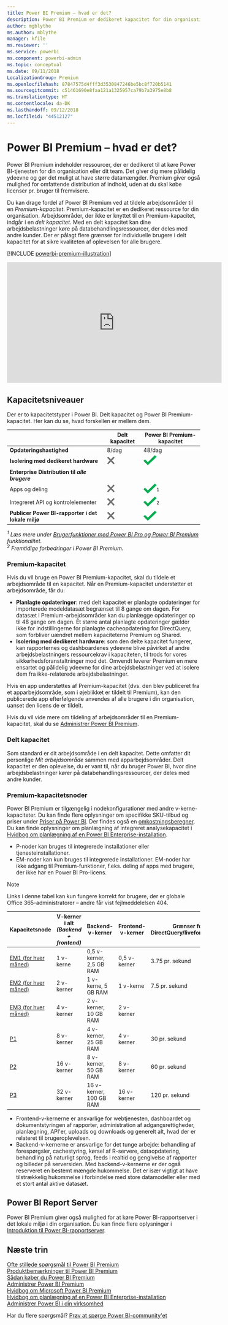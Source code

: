 ```yaml
---
title: Power BI Premium – hvad er det?
description: Power BI Premium er dedikeret kapacitet for din organisation eller dit team og giver dig mere pålidelig ydeevne og større datamængder, uden at du skal købe licenser pr. bruger.
author: mgblythe
ms.author: mblythe
manager: kfile
ms.reviewer: ''
ms.service: powerbi
ms.component: powerbi-admin
ms.topic: conceptual
ms.date: 09/11/2018
LocalizationGroup: Premium
ms.openlocfilehash: 87847575d4fff3d3530847246be5bc8f720b5141
ms.sourcegitcommit: c51461690e8faa121a1325957ca79b7a3975e8b8
ms.translationtype: HT
ms.contentlocale: da-DK
ms.lasthandoff: 09/12/2018
ms.locfileid: "44512127"
---
```

# <a name="power-bi-premium---what-is-it"></a>Power BI Premium – hvad er det?
Power BI Premium indeholder ressourcer, der er dedikeret til at køre Power BI-tjenesten for din organisation eller dit team. Det giver dig mere pålidelig ydeevne og gør det muligt at have større datamængder. Premium giver også mulighed for omfattende distribution af indhold, uden at du skal købe licenser pr. bruger til fremvisere.

Du kan drage fordel af Power BI Premium ved at tildele arbejdsområder til en *Premium-kapacitet*. Premium-kapacitet er en dedikeret ressource for din organisation. Arbejdsområder, der ikke er knyttet til en Premium-kapacitet, indgår i en *delt kapacitet*. Med en delt kapacitet kan dine arbejdsbelastninger køre på databehandlingsressourcer, der deles med andre kunder. Der er pålagt flere grænser for individuelle brugere i delt kapacitet for at sikre kvaliteten af oplevelsen for alle brugere.

[!INCLUDE [powerbi-premium-illustration](./includes/powerbi-premium-illustration.md)]

<iframe width="560" height="315" src="https://www.youtube.com/embed/lNQDkN0GXzU?rel=0&amp;showinfo=0" frameborder="0" allowfullscreen></iframe>

## <a name="capacity-tiers"></a>Kapacitetsniveauer

Der er to kapacitetstyper i Power BI. Delt kapacitet og Power BI Premium-kapacitet. Her kan du se, hvad forskellen er mellem dem.

|  | Delt kapacitet | Power BI Premium-kapacitet |
| --- | --- | --- |
| **Opdateringshastighed** |8/dag |48/dag |
| **Isolering med dedikeret hardware** |![](media/service-premium/not-available.png "Ikke tilgængelig") |![](media/service-premium/available.png "Tilgængelig") |
| **Enterprise Distribution til** ***alle brugere*** | | |
| Apps og deling |![](media/service-premium/not-available.png "Ikke tilgængelig") |![](media/service-premium/available.png "Tilgængelig")<sup>1</sup> |
| Integreret API og kontrolelementer |![](media/service-premium/not-available.png "Ikke tilgængelig") |![](media/service-premium/available.png "Tilgængelig")<sup>2</sup> |
| **Publicer Power BI-rapporter i det lokale miljø** |![](media/service-premium/not-available.png "Ikke tilgængelig") |![](media/service-premium/available.png "Tilgængelig") |

*<sup>1</sup> Læs mere under [Brugerfunktioner med Power BI Pro og Power BI Premium](service-free-vs-pro.md) funktionalitet.*  
*<sup>2</sup> Fremtidige forbedringer i Power BI Premium.*

### <a name="premium-capacity"></a>Premium-kapacitet

Hvis du vil bruge en Power BI Premium-kapacitet, skal du tildele et arbejdsområde til en kapacitet. Når en Premium-kapacitet understøtter et arbejdsområde, får du:

* **Planlagte opdateringer**: med delt kapacitet er planlagte opdateringer for importerede modeldatasæt begrænset til 8 gange om dagen. For datasæt i Premium-arbejdsområder kan du planlægge opdateringer op til 48 gange om dagen. Et større antal planlagte opdateringer gælder ikke for indstillingerne for planlagte cacheopdatering for DirectQuery, som forbliver uændret mellem kapaciteterne Premium og Shared.
* **Isolering med dedikeret hardware**: som den delte kapacitet fungerer, kan rapporternes og dashboardenes ydeevne blive påvirket af andre arbejdsbelastningers ressourcekrav i kapaciteten, til trods for vores sikkerhedsforanstaltninger mod det. Omvendt leverer Premium en mere ensartet og pålidelig ydeevne for dine arbejdsbelastninger ved at isolere dem fra ikke-relaterede arbejdsbelastninger.

Hvis en app understøttes af Premium-kapacitet (dvs. den blev publiceret fra et apparbejdsområde, som i øjeblikket er tildelt til Premium), kan den publicerede app efterfølgende anvendes af alle brugere i din organisation, uanset den licens de er tildelt.

Hvis du vil vide mere om tildeling af arbejdsområder til en Premium-kapacitet, skal du se [Administrer Power BI Premium](service-admin-premium-manage.md).

### <a name="shared-capacity"></a>Delt kapacitet

Som standard er dit arbejdsområde i en delt kapacitet. Dette omfatter dit personlige *Mit arbejdsområde* sammen med apparbejdsområder. Delt kapacitet er den oplevelse, du er vant til, når du bruger Power BI, hvor dine arbejdsbelastninger kører på databehandlingsressourcer, der deles med andre kunder.

<a name="premiumskus"/>

### <a name="premium-capacity-nodes"></a>Premium-kapacitetsnoder

Power BI Premium er tilgængelig i nodekonfigurationer med andre v-kerne-kapaciteter. Du kan finde flere oplysninger om specifikke SKU-tilbud og priser under [Priser på Power BI](https://powerbi.microsoft.com/pricing/). Der findes også en [omkostningsberegner](https://powerbi.microsoft.com/calculator/). Du kan finde oplysninger om planlægning af integreret analysekapacitet i [Hvidbog om planlægning af en Power BI Enterprise-installation](https://aka.ms/pbienterprisedeploy).

* P-noder kan bruges til integrerede installationer eller tjenesteinstallationer.
* EM-noder kan kun bruges til integrerede installationer. EM-noder har ikke adgang til Premium-funktioner, f.eks. deling af apps med brugere, der ikke har en Power BI Pro-licens.

>[!NOTE]
>Links i denne tabel kan kun fungere korrekt for brugere, der er globale Office 365-administratorer – andre får vist fejlmeddelelsen 404.

| Kapacitetsnode | V-kerner i alt<br/>*(Backend + frontend)* | Backend-v-kerner | Frontend-v-kerner | Grænser for DirectQuery/liveforbindelser | Maks. antal sidegengivelser med størst belastning | Tilgængelighed |
| --- | --- | --- | --- | --- | --- | --- |
| [EM1 (for hver måned)](https://portal.office.com/SubscriptionDetails?OfferId=4004702D-749C-4F74-BF47-3048F1833780&adminportal=1) |1 v-kerne |0,5 v-kerner, 2,5 GB RAM |0,5 v-kerner |3.75 pr. sekund |150-300 |Tilgængelig |
| [EM2 (for hver måned)](https://portal.office.com/SubscriptionDetails?OfferId=4004702D-749C-4F74-BF47-3048F1833780&adminportal=1) |2 v-kerner |1 v-kerne, 5 GB RAM |1 v-kerne |7.5 pr. sekund |301-600 |Tilgængelig |
| [EM3 (for hver måned)](https://portal.office.com/SubscriptionDetails?OfferId=4004702D-749C-4F74-BF47-3048F1833780&adminportal=1) |4 v-kerner |2 v-kerner, 10 GB RAM |2 v-kerner | |601-1.200 |Tilgængelig |
| [P1](https://portal.office.com/SubscriptionDetails?OfferId=b3ec5615-cc11-48de-967d-8d79f7cb0af1&adminportal=1) |8 v-kerner |4 v-kerner, 25 GB RAM |4 v-kerner |30 pr. sekund |1.201-2.400 |Tilgængelig ([månedsabonnement](https://portal.office.com/SubscriptionDetails?OfferId=E4C8EDD3-74A1-4D42-A738-C647972FBE81&adminportal=1) findes også) |
| [P2](https://portal.office.com/SubscriptionDetails?OfferId=062F2AA7-B4BC-4B0E-980F-2072102D8605&adminportal=1) |16 v-kerner |8 v-kerner, 50 GB RAM |8 v-kerner |60 pr. sekund |2.401-4.800 |Tilgængelig |
| [P3](https://portal.office.com/SubscriptionDetails?OfferId=40c7d673-375c-42a1-84ca-f993a524fed0&adminportal=1) |32 v-kerner |16 v-kerner, 100 GB RAM |16 v-kerner |120 pr. sekund |4.801-9.600 |Tilgængelig |

* Frontend-v-kernerne er ansvarlige for webtjenesten, dashboardet og dokumentstyringen af rapporter, administration af adgangsrettigheder, planlægning, API'er, uploads og downloads og generelt alt, hvad der er relateret til brugeroplevelsen.
* Backend-v-kernerne er ansvarlige for det tunge arbejde: behandling af forespørgsler, cachestyring, kørsel af R-servere, dataopdatering, behandling på naturligt sprog, feeds i realtid og gengivelse af rapporter og billeder på serversiden. Med backend-v-kernerne er der også reserveret en bestemt mængde hukommelse. Det er især vigtigt at have tilstrækkelig hukommelse i forbindelse med store datamodeller eller med et stort antal aktive datasæt.

## <a name="power-bi-report-server"></a>Power BI Report Server
Power BI Premium giver også mulighed for at køre Power BI-rapportserver i det lokale miljø i din organisation. Du kan finde flere oplysninger i [Introduktion til Power BI-rapportserver](report-server/get-started.md).

## <a name="next-steps"></a>Næste trin
[Ofte stillede spørgsmål til Power BI Premium](service-premium-faq.md)  
[Produktbemærkninger til Power BI Premium](service-premium-release-notes.md)  
[Sådan køber du Power BI Premium](service-admin-premium-purchase.md)  
[Administrer Power BI Premium](service-admin-premium-manage.md)  
[Hvidbog om Microsoft Power BI Premium](https://aka.ms/pbipremiumwhitepaper)  
[Hvidbog om planlægning af en Power BI Enterprise-installation](https://aka.ms/pbienterprisedeploy)  
[Administrer Power BI i din virksomhed](service-admin-administering-power-bi-in-your-organization.md)  

Har du flere spørgsmål? [Prøv at spørge Power BI-community'et](https://community.powerbi.com/)
